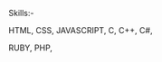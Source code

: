 

Skills:-

 HTML, CSS, JAVASCRIPT, C, C++, C#, 

 RUBY, PHP, 






<!---
C0DEGamer/C0DEGamer is a ✨ special ✨ repository because its `README.md` (this file) appears on your GitHub profile.
You can click the Preview link to take a look at your changes.
--->
